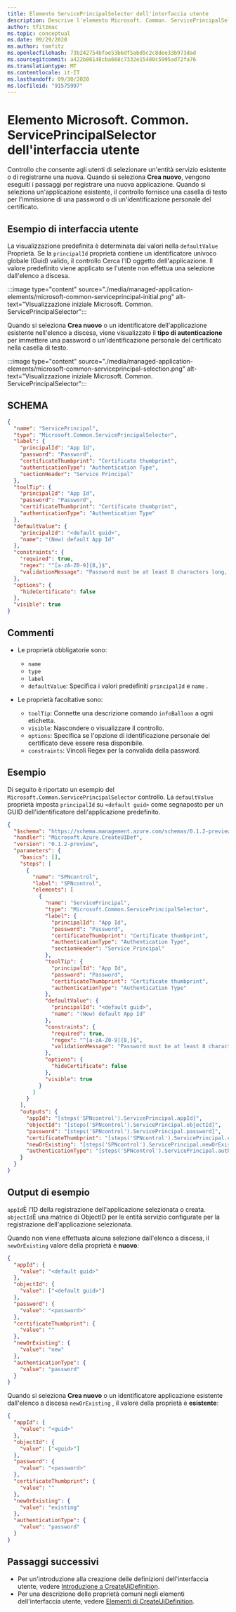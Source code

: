 ```yaml
---
title: Elemento ServicePrincipalSelector dell'interfaccia utente
description: Descrive l'elemento Microsoft. Common. ServicePrincipalSelector dell'interfaccia utente per portale di Azure. Fornisce un elenco a discesa per scegliere un identificatore dell'applicazione e una casella di testo per inserire una password o un'identificazione personale del certificato.
author: tfitzmac
ms.topic: conceptual
ms.date: 09/29/2020
ms.author: tomfitz
ms.openlocfilehash: 73b242754bfae53b6df5abd9c2c8dee33b973dad
ms.sourcegitcommit: a422b86148cba668c7332e15480c5995ad72fa76
ms.translationtype: MT
ms.contentlocale: it-IT
ms.lasthandoff: 09/30/2020
ms.locfileid: "91575997"
---
```

# <a name="microsoftcommonserviceprincipalselector-ui-element"></a>Elemento Microsoft. Common. ServicePrincipalSelector dell'interfaccia utente

Controllo che consente agli utenti di selezionare un'entità servizio esistente o di registrarne una nuova. Quando si seleziona **Crea nuovo**, vengono eseguiti i passaggi per registrare una nuova applicazione. Quando si seleziona un'applicazione esistente, il controllo fornisce una casella di testo per l'immissione di una password o di un'identificazione personale del certificato.

## <a name="ui-sample"></a>Esempio di interfaccia utente

La visualizzazione predefinita è determinata dai valori nella `defaultValue` Proprietà. Se la `principalId` proprietà contiene un identificatore univoco globale (Guid) valido, il controllo Cerca l'ID oggetto dell'applicazione. Il valore predefinito viene applicato se l'utente non effettua una selezione dall'elenco a discesa.

:::image type="content" source="./media/managed-application-elements/microsoft-common-serviceprincipal-initial.png" alt-text="Visualizzazione iniziale Microsoft. Common. ServicePrincipalSelector":::

Quando si seleziona **Crea nuovo** o un identificatore dell'applicazione esistente nell'elenco a discesa, viene visualizzato il **tipo di autenticazione** per immettere una password o un'identificazione personale del certificato nella casella di testo.

:::image type="content" source="./media/managed-application-elements/microsoft-common-serviceprincipal-selection.png" alt-text="Visualizzazione iniziale Microsoft. Common. ServicePrincipalSelector":::

## <a name="schema"></a>SCHEMA

```json
{
  "name": "ServicePrincipal",
  "type": "Microsoft.Common.ServicePrincipalSelector",
  "label": {
    "principalId": "App Id",
    "password": "Password",
    "certificateThumbprint": "Certificate thumbprint",
    "authenticationType": "Authentication Type",
    "sectionHeader": "Service Principal"
  },
  "toolTip": {
    "principalId": "App Id",
    "password": "Password",
    "certificateThumbprint": "Certificate thumbprint",
    "authenticationType": "Authentication Type"
  },
  "defaultValue": {
    "principalId": "<default guid>",
    "name": "(New) default App Id"
  },
  "constraints": {
    "required": true,
    "regex": "^[a-zA-Z0-9]{8,}$",
    "validationMessage": "Password must be at least 8 characters long, contain only numbers and letters"
  },
  "options": {
    "hideCertificate": false
  },
  "visible": true
}
```

## <a name="remarks"></a>Commenti

- Le proprietà obbligatorie sono:
  - `name`
  - `type`
  - `label`
  - `defaultValue`: Specifica i valori predefiniti `principalId` e `name` .

- Le proprietà facoltative sono:
  - `toolTip`: Connette una descrizione comando `infoBalloon` a ogni etichetta.
  - `visible`: Nascondere o visualizzare il controllo.
  - `options`: Specifica se l'opzione di identificazione personale del certificato deve essere resa disponibile.
  - `constraints`: Vincoli Regex per la convalida della password.

## <a name="example"></a>Esempio

Di seguito è riportato un esempio del `Microsoft.Common.ServicePrincipalSelector` controllo. La `defaultValue` proprietà imposta `principalId` su `<default guid>` come segnaposto per un GUID dell'identificatore dell'applicazione predefinito.

```json
{
  "$schema": "https://schema.management.azure.com/schemas/0.1.2-preview/CreateUIDefinition.MultiVm.json#",
  "handler": "Microsoft.Azure.CreateUIDef",
  "version": "0.1.2-preview",
  "parameters": {
    "basics": [],
    "steps": [
      {
        "name": "SPNcontrol",
        "label": "SPNcontrol",
        "elements": [
          {
            "name": "ServicePrincipal",
            "type": "Microsoft.Common.ServicePrincipalSelector",
            "label": {
              "principalId": "App Id",
              "password": "Password",
              "certificateThumbprint": "Certificate thumbprint",
              "authenticationType": "Authentication Type",
              "sectionHeader": "Service Principal"
            },
            "toolTip": {
              "principalId": "App Id",
              "password": "Password",
              "certificateThumbprint": "Certificate thumbprint",
              "authenticationType": "Authentication Type"
            },
            "defaultValue": {
              "principalId": "<default guid>",
              "name": "(New) default App Id"
            },
            "constraints": {
              "required": true,
              "regex": "^[a-zA-Z0-9]{8,}$",
              "validationMessage": "Password must be at least 8 characters long, contain only numbers and letters"
            },
            "options": {
              "hideCertificate": false
            },
            "visible": true
          }
        ]
      }
    ],
    "outputs": {
      "appId": "[steps('SPNcontrol').ServicePrincipal.appId]",
      "objectId": "[steps('SPNcontrol').ServicePrincipal.objectId]",
      "password": "[steps('SPNcontrol').ServicePrincipal.password]",
      "certificateThumbprint": "[steps('SPNcontrol').ServicePrincipal.certificateThumbprint]",
      "newOrExisting": "[steps('SPNcontrol').ServicePrincipal.newOrExisting]",
      "authenticationType": "[steps('SPNcontrol').ServicePrincipal.authenticationType]"
    }
  }
}
```

## <a name="example-output"></a>Output di esempio

`appId`È l'ID della registrazione dell'applicazione selezionata o creata. `objectId`È una matrice di ObjectID per le entità servizio configurate per la registrazione dell'applicazione selezionata.

Quando non viene effettuata alcuna selezione dall'elenco a discesa, il `newOrExisting` valore della proprietà è **nuovo**:

```json
{
  "appId": {
    "value": "<default guid>"
  },
  "objectId": {
    "value": ["<default guid>"]
  },
  "password": {
    "value": "<password>"
  },
  "certificateThumbprint": {
    "value": ""
  },
  "newOrExisting": {
    "value": "new"
  },
  "authenticationType": {
    "value": "password"
  }
}
```

Quando si seleziona **Crea nuovo** o un identificatore applicazione esistente dall'elenco a discesa `newOrExisting` , il valore della proprietà è **esistente**:

```json
{
  "appId": {
    "value": "<guid>"
  },
  "objectId": {
    "value": ["<guid>"]
  },
  "password": {
    "value": "<password>"
  },
  "certificateThumbprint": {
    "value": ""
  },
  "newOrExisting": {
    "value": "existing"
  },
  "authenticationType": {
    "value": "password"
  }
}
```

## <a name="next-steps"></a>Passaggi successivi

- Per un'introduzione alla creazione delle definizioni dell'interfaccia utente, vedere [Introduzione a CreateUiDefinition](create-uidefinition-overview.md).
- Per una descrizione delle proprietà comuni negli elementi dell'interfaccia utente, vedere [Elementi di CreateUiDefinition](create-uidefinition-elements.md).
